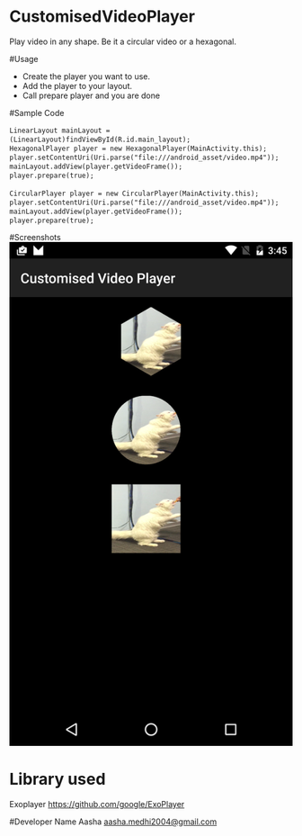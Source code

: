 # CustomisedVideoPlayer
Play video in any shape. Be it a circular video or a hexagonal.

#Usage
* Create the player you want to use.
* Add the player to your layout.
* Call prepare player and you are done

#Sample Code
```
LinearLayout mainLayout = (LinearLayout)findViewById(R.id.main_layout);
HexagonalPlayer player = new HexagonalPlayer(MainActivity.this);
player.setContentUri(Uri.parse("file:///android_asset/video.mp4"));
mainLayout.addView(player.getVideoFrame());
player.prepare(true);

CircularPlayer player = new CircularPlayer(MainActivity.this);
player.setContentUri(Uri.parse("file:///android_asset/video.mp4"));
mainLayout.addView(player.getVideoFrame());
player.prepare(true);

```

#Screenshots
![alt tag](https://raw.githubusercontent.com/aasha/CustomisedVideoPlayer/master/samples/src/main/assets/screenshot.png)

# Library used
Exoplayer <https://github.com/google/ExoPlayer>

#Developer Name
Aasha <aasha.medhi2004@gmail.com>


